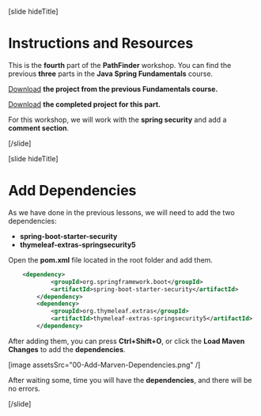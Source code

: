 [slide hideTitle]

# Instructions and Resources

This is the **fourth** part of the **PathFinder** workshop. You can find the previous **three** parts in the **Java Spring Fundamentals** course.

[Download](https://videos.softuni.org/resources/java/Java-Spring-Fundamentals/Java-Spring-Fundamentals-Workshop-Project-3.zip) **the project from the previous Fundamentals course.**

[Download](https://videos.softuni.org/resources/java/Java-Spring-Advanced/Java-Spring-Advanced-Workshop-Project-1.zip) **the completed project for this part.**

For this workshop, we will work with the **spring security** and add a **comment section**.

[/slide]

[slide hideTitle]

# Add Dependencies

As we have done in the previous lessons, we will need to add the two dependencies:

- **spring-boot-starter-security**
- **thymeleaf-extras-springsecurity5**

Open the **pom.xml** file located in the root folder and add them.

```xml
	<dependency>
            <groupId>org.springframework.boot</groupId>
            <artifactId>spring-boot-starter-security</artifactId>
        </dependency>
        <dependency>
            <groupId>org.thymeleaf.extras</groupId>
            <artifactId>thymeleaf-extras-springsecurity5</artifactId>
        </dependency>
```

After adding them, you can press **Ctrl+Shift+O**, or click the **Load Maven Changes** to add the **dependencies**.

[image assetsSrc="00-Add-Marven-Dependencies.png" /]

After waiting some, time you will have the **dependencies**, and there will be no errors.

[/slide]
